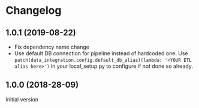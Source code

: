 # Changelog

## 1.0.1 (2019-08-22)

* Fix dependency name change
* Use default DB connection for pipeline instead of hardcoded one. Use `patch(data_integration.config.default_db_alias)(lambda: '<YOUR ETL alias here>')` in your local_setup.py to configure if not done so already.




## 1.0.0 (2018-28-09)

Initial version
